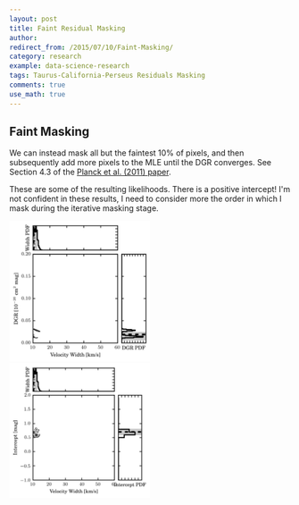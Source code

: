 ```yaml
---
layout: post
title: Faint Residual Masking
author:
redirect_from: /2015/07/10/Faint-Masking/
category: research
example: data-science-research
tags: Taurus-California-Perseus Residuals Masking
comments: true
use_math: true
---
```


## Faint Masking

We can instead mask all but the faintest 10% of pixels, and then subsequently
add more pixels to the MLE until the DGR converges. See Section 4.3 of the
[Planck et al. (2011)
paper](http://www.aanda.org/articles/aa/full_html/2011/12/aa16485-11/aa16485-11.html#S9).

These are some of the resulting likelihoods. There is a positive intercept! I'm
not confident in these results, I need to consider more the order in which I
mask during the iterative masking stage.

<img src="/images/2015-07-10/perseus_likelihood_lee12_wd.png" style="width: 50%"/>

<img src="/images/2015-07-10/perseus_likelihood_lee12_wi.png" style="width: 50%"/>





